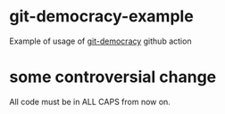 # git-democracy-example
Example of usage of [git-democracy](https://github.com/myyk/git-democracy) github action

# some controversial change
All code must be in ALL CAPS from now on.
